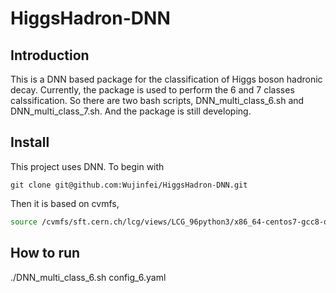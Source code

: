 # HiggsHadron-DNN

## Introduction
This is a DNN based package for the classification of Higgs boson hadronic decay.
Currently, the package is used to perform the 6 and 7 classes calssification. So there are two
bash scripts, DNN_multi_class_6.sh and DNN_multi_class_7.sh.
And the package is still developing.

## Install
This project uses DNN. To begin with
```
git clone git@github.com:Wujinfei/HiggsHadron-DNN.git
```

Then it is based on cvmfs,
```sh
source /cvmfs/sft.cern.ch/lcg/views/LCG_96python3/x86_64-centos7-gcc8-opt/setup.sh
```

## How to run
./DNN_multi_class_6.sh config_6.yaml
